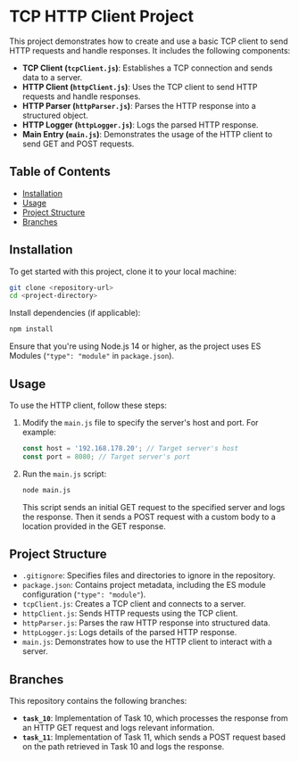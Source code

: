 # TCP HTTP Client Project

This project demonstrates how to create and use a basic TCP client to send HTTP requests and handle responses. It includes the following components:

- **TCP Client (`tcpClient.js`)**: Establishes a TCP connection and sends data to a server.
- **HTTP Client (`httpClient.js`)**: Uses the TCP client to send HTTP requests and handle responses.
- **HTTP Parser (`httpParser.js`)**: Parses the HTTP response into a structured object.
- **HTTP Logger (`httpLogger.js`)**: Logs the parsed HTTP response.
- **Main Entry (`main.js`)**: Demonstrates the usage of the HTTP client to send GET and POST requests.

## Table of Contents

- [Installation](#installation)
- [Usage](#usage)
- [Project Structure](#project-structure)
- [Branches](#branches)

## Installation

To get started with this project, clone it to your local machine:

```bash
git clone <repository-url>
cd <project-directory>
```

Install dependencies (if applicable):

```bash
npm install
```

Ensure that you're using Node.js 14 or higher, as the project uses ES Modules (`"type": "module"` in `package.json`).

## Usage

To use the HTTP client, follow these steps:

1. Modify the `main.js` file to specify the server's host and port. For example:
    ```js
    const host = '192.168.178.20'; // Target server's host
    const port = 8080; // Target server's port
    ```

2. Run the `main.js` script:
    ```bash
    node main.js
    ```

   This script sends an initial GET request to the specified server and logs the response. Then it sends a POST request with a custom body to a location provided in the GET response.

## Project Structure

- `.gitignore`: Specifies files and directories to ignore in the repository.
- `package.json`: Contains project metadata, including the ES module configuration (`"type": "module"`).
- `tcpClient.js`: Creates a TCP client and connects to a server.
- `httpClient.js`: Sends HTTP requests using the TCP client.
- `httpParser.js`: Parses the raw HTTP response into structured data.
- `httpLogger.js`: Logs details of the parsed HTTP response.
- `main.js`: Demonstrates how to use the HTTP client to interact with a server.

## Branches

This repository contains the following branches:

- **`task_10`**: Implementation of Task 10, which processes the response from an HTTP GET request and logs relevant information.
- **`task_11`**: Implementation of Task 11, which sends a POST request based on the path retrieved in Task 10 and logs the response.